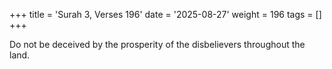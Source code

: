 +++
title = 'Surah 3, Verses 196'
date = '2025-08-27'
weight = 196
tags = []
+++

Do not be deceived by the prosperity of the disbelievers throughout the land.